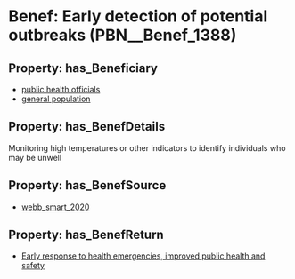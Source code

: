# Benef: __Early detection of potential outbreaks__ (PBN__Benef_1388)

## Property: has_Beneficiary

* [public health officials](../Stakeholder/PBN__Stakeholder_310)
* [general population](../Stakeholder/PBN__Stakeholder_9)

## Property: has_BenefDetails

Monitoring high temperatures or other indicators to identify individuals who may be unwell

## Property: has_BenefSource

* [webb_smart_2020](../Article/PBN__Article_294)

## Property: has_BenefReturn

* [Early response to health emergencies, improved public health and safety](../BenefReturn/PBN__BenefReturn_1575)

